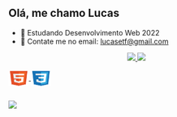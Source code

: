 ## Olá, me chamo Lucas

- 🌱 Estudando Desenvolvimento Web 2022
- 💬 Contate me no email: lucasetf@gmail.com


<div align="center">
  <a href="https://github.com/Lcourse">
  <img height="180em" src="https://github-readme-stats.vercel.app/api?username=Lcourse&show_icons=true&theme=dark&include_all_commits=true&count_private=true"/>
  <img height="180em" src="https://github-readme-stats.vercel.app/api/top-langs/?username=Lcourse&layout=compact&langs_count=7&theme=dark"/>
</div>

  <div style="display: inline_block"><br>
  <img align="center" alt="Lcourse-HTML" height="30" width="40" src="https://raw.githubusercontent.com/devicons/devicon/master/icons/html5/html5-original.svg">
  <img align="center" alt="Lcourse-CSS" height="30" width="40" src="https://raw.githubusercontent.com/devicons/devicon/master/icons/css3/css3-original.svg">
</div>
  
##
  
  <div>
  <a href="https://www.instagram.com/ourcourse/" target="_blank"><img src="https://img.shields.io/badge/-Instagram-%23E4405F?style=for-the-badge&logo=instagram&logoColor=white" target="_blank"></a>
 </div>
  
 

  

